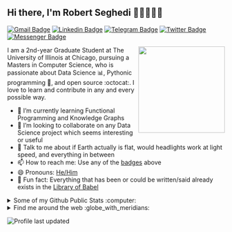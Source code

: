 ## Hi there, I'm Robert Seghedi 👋🏼👨🏻‍💻

[![Gmail Badge](https://img.shields.io/badge/-hello@robertseghedi.dev-c14438?style=flat&logo=Gmail&logoColor=white)](mailto:hello@robertseghedi.dev "Connect via Email")
[![Linkedin Badge](https://img.shields.io/badge/-Robert%20Seghedi-0072b1?style=flat&logo=Linkedin&logoColor=white)](https://www.linkedin.com/in/robertseghedi/ "Connect on LinkedIn")
[![Telegram Badge](https://img.shields.io/badge/-@robertseghedi-0088CC?style=flat&logo=Telegram&logoColor=white)](https://t.me/robertseghedi "Contact on Telegram")
[![Twitter Badge](https://img.shields.io/badge/-@robertseghedi-00acee?style=flat&logo=Twitter&logoColor=white)](https://twitter.com/intent/follow?screen_name=robertseghedi "Follow on Twitter")
[![Messenger Badge](https://img.shields.io/badge/-Messenger-0078FF?style=flat&logo=Messenger&logoColor=white)](https://m.me/robertseghedi "Connect on Facebook")

<a href="https://samujjwaal.tech/"><img src="https://github.com/robertseghedi/robertseghedi/etc/python.png" align="right" height="200" /></a>

I am a 2nd-year Graduate Student at The University of Illinois at Chicago, pursuing a Masters in Computer Science, who is passionate about Data Science :bar_chart:, Pythonic programming :snake:, and open source :octocat:. I love to learn and contribute in any and every possible way.

- 🌱 I’m currently learning Functional Programming and Knowledge Graphs
- 👯 I’m looking to collaborate on any Data Science project which seems interesting or useful
- 💬 Talk to me about if Earth actually is flat, would headlights work at light speed, and everything in between
- 📫 How to reach me: Use any of the [badges](#hi-there-im-samujjwaal-) above
- 😄 Pronouns: [He/Him](https://www.mypronouns.org/he-him)
- 👾 Fun fact: Everything that has been or could be written/said already exists in the [Library of Babel](https://libraryofbabel.info/)

<details>
  <summary>Some of my Github Public Stats :computer:</summary>
  
  <a href="https://samujjwaal.tech/"><img src="https://github.com/samujjwaal/samujjwaal/raw/master/etc/coffee.png" align="right" height="275" /></a>

  [![My Github Stats](https://github-readme-stats.vercel.app/api?username=robertseghedi&show_icons=true&title_color=fff&icon_color=79ff97&text_color=9f9f9f&bg_color=151515)](https://github.com/robertseghedi)

  ![Profile Views](https://komarev.com/ghpvc/?username=samujjwaal&color=blue)
  ----
  
</details>

<details>
  <summary>Find me around the web :globe_with_meridians:</summary>
  
[![DEV Badge](https://img.shields.io/badge/-samujjwaal-0A0A0A?style=flat&logo=dev.to&logoColor=white)](https://dev.to/samujjwaal)
[![StackOverflow Badge](https://img.shields.io/badge/-daftdey-FE7A16?style=flat&logo=Stack%20Overflow&logoColor=white&)](https://stackoverflow.com/users/12843322/daftdey?tab=profile)
[![Instagram Badge](https://img.shields.io/badge/-Instagram-C13584?style=flat&logo=Instagram&logoColor=white)](https://www.instagram.com/daftdey/ "Follow on Instagram")
[![Soundcloud Badge](https://img.shields.io/badge/-Soundcloud-FE5000?style=flat&logo=Soundcloud&logoColor=white)](https://soundcloud.com/daftdey)
[![Spotify Badge](https://img.shields.io/badge/-Spotify-1DB954?style=flat&logo=Spotify&logoColor=white)](https://open.spotify.com/user/22ydzsykc57ailqsqbn4ycwsq "My Spotify playlists")
[![YouTube Badge](https://img.shields.io/badge/-YouTube-FF0000?style=flat&logo=YouTube&logoColor=white)](https://www.youtube.com/SamujjwaalDeyJEDI/playlists "My YouTube playlists")
[![Reddit Badge](https://img.shields.io/badge/-u/daftdey-FF4500?style=flat&logo=Reddit&logoColor=white)](https://www.reddit.com/user/daftdey/ "Find on Reddit")
----

</details>

![Profile last updated](https://img.shields.io/github/last-commit/samujjwaal/samujjwaal/master?label=Last%20updated&style=flat)

<!--For future reference 
<a href="https://piraces.dev/"><img alt="Robot logo" src="https://github.com/piraces/piraces/raw/master/robot_dark.png" align="right" height="150" /></a>

- 🔭 I’m currently working on ...
- 🌱 I’m currently learning ...
- 👯 I’m looking to collaborate on ...
- 🤔 I’m looking for help with ...
- 💬 Ask me about ...
- 📫 How to reach me: ...
- 😄 Pronouns: ...
- ⚡ Fun fact: ...

[![Whatsapp Badge](https://img.shields.io/badge/-Whatsapp-4AC959?style=flat&logo=whatsapp&logoColor=white)](https://wa.me/13129754411?text=Hi!)

![visitors](https://visitor-badge.glitch.me/badge?page_id=samujjwaal.samujjwaal)
[![HitCount](http://hits.dwyl.com/samujjwaal/samujjwaal.svg)](http://hits.dwyl.com/samujjwaal/samujjwaal)
![Repo Views](https://views.whatilearened.today/views/github/samujjwaal/samujjwaal.svg?cache=remove)
<img height="20" src="https://raw.githubusercontent.com/github/explore/80688e429a7d4ef2fca1e82350fe8e3517d3494d/topics/python/python.png">
<img height="20" src="https://raw.githubusercontent.com/github/explore/80688e429a7d4ef2fca1e82350fe8e3517d3494d/topics/scala/scala.png">

![Customized Card](https://github-readme-stats.vercel.app/api/pin?username=samujjwaal&repo=UIC-search-engine&title_color=fff&icon_color=f9f9f9&text_color=9f9f9f&bg_color=151515)

<a href="https://github.com/anuraghazra/github-readme-stats">
  <img align="left" src="https://github-readme-stats.vercel.app/api?username=samujjwaal&hide=stars,commits,prs,issues,contribs&show_icons=true&title_color=fff&icon_color=79ff97&text_color=9f9f9f&bg_color=151515" />
</a>
<a href="https://github.com/anuraghazra/convoychat">
  <img align="right" src="https://github-readme-stats.vercel.app/api/top-langs/?username=samujjwaal" width="350"/>
</a>

![Top Languages](https://github-readme-stats.vercel.app/api/top-langs/?username=samujjwaal)
-->
